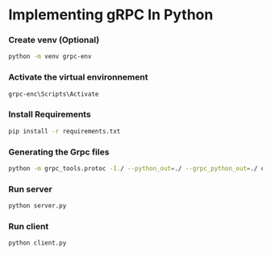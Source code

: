 # Implementing gRPC In Python

### Create venv (Optional)
```bash
python -m venv grpc-env
```

### Activate the virtual environnement 
```bash
grpc-enc\Scripts\Activate
```

### Install Requirements
```bash
pip install -r requirements.txt
```

### Generating the Grpc files 
```bash
python -m grpc_tools.protoc -I./ --python_out=./ --grpc_python_out=./ order.proto
```

### Run server
```bash
python server.py
```

### Run client
```bash
python client.py
```






